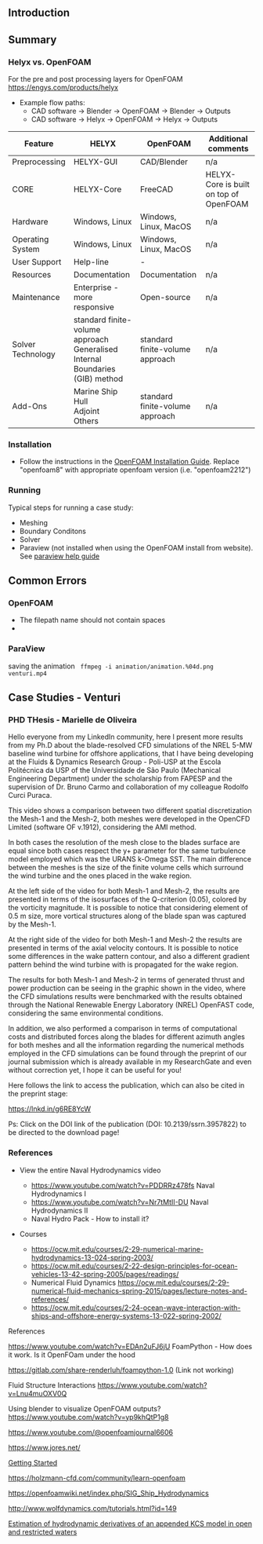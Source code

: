 ## Introduction

## Summary

### Helyx vs. OpenFOAM

For the pre and post processing layers for OpenFOAM
<https://engys.com/products/helyx>

- Example flow paths:
  - CAD software -> Blender -> OpenFOAM -> Blender -> Outputs
  - CAD software -> Helyx -> OpenFOAM -> Helyx -> Outputs

| Feature | HELYX |  OpenFOAM |  Additional comments |
|---|---|---|---|
| Preprocessing | HELYX-GUI | CAD/Blender | n/a |
| CORE | HELYX-Core | FreeCAD | HELYX-Core is built on top of OpenFOAM |
| Hardware | Windows, Linux | Windows, Linux, MacOS | n/a |
| Operating System | Windows, Linux | Windows, Linux, MacOS | n/a |
| User Support | Help-line | - |  |
| Resources | Documentation | Documentation | n/a |
| Maintenance | Enterprise - more responsive | Open-source | n/a |
| Solver Technology | standard finite-volume approach <br> Generalised Internal Boundaries (GIB) method| standard finite-volume approach | n/a |
| Add-Ons | Marine Ship Hull <br> Adjoint <br> Others | standard finite-volume approach | n/a |

### Installation

- Follow the instructions in the [OpenFOAM Installation Guide](https://github.com/vamseeachanta/energy/blob/61c3bb3bf50beeaac8f6cc2d4c9e143f91ff3083/eng/openfoam/InstallationOpenFoam-2.pdf). Replace "openfoam8" with appropriate openfoam version (i.e. "openfoam2212")

### Running

Typical steps for running a case study:

- Meshing
- Boundary Conditons
- Solver
- Paraview (not installed when using the OpenFOAM install from website). See [paraview help guide](https://github.com/vamseeachanta/energy/blob/master/eng/paraview.md)

## Common Errors

### OpenFOAM

- The filepath name should not contain spaces
-

### ParaView

saving the animation
<code>
ffmpeg -i animation/animation.%04d.png venturi.mp4
</code>

## Case Studies - Venturi

### PHD THesis - Marielle de Oliveira

Hello everyone from my LinkedIn community, here I present more results from my Ph.D about the blade-resolved CFD simulations of the NREL 5-MW baseline wind turbine for offshore applications, that I have being developing at the Fluids & Dynamics Research Group - Poli-USP at the Escola Politécnica da USP of the Universidade de São Paulo (Mechanical Engineering Department) under the scholarship from FAPESP and the supervision of Dr. Bruno Carmo and collaboration of my colleague Rodolfo Curci Puraca.

This video shows a comparison between two different spatial discretization the Mesh-1 and the Mesh-2, both meshes were developed in the OpenCFD Limited (software OF v.1912), considering the AMI method.

In both cases the resolution of the mesh close to the blades surface are equal since both cases respect the y+ parameter for the same turbulence model employed which was the URANS k-Omega SST. The main difference between the meshes is the size of the finite volume cells which surround the wind turbine and the ones placed in the wake region.

At the left side of the video for both Mesh-1 and Mesh-2, the results are presented in terms of the isosurfaces of the Q-criterion (0.05), colored by the vorticity magnitude. It is possible to notice that considering element of 0.5 m size, more vortical structures along of the blade span was captured by the Mesh-1.

At the right side of the video for both Mesh-1 and Mesh-2 the results are presented in terms of the axial velocity contours. It is possible to notice some differences in the wake pattern contour, and also a different gradient pattern behind the wind turbine with is propagated for the wake region.

The results for both Mesh-1 and Mesh-2 in terms of generated thrust and power production can be seeing in the graphic shown in the video, where the CFD simulations results were benchmarked with the results obtained through the National Renewable Energy Laboratory (NREL) OpenFAST code, considering the same environmental conditions.

In addition, we also performed a comparison in terms of computational costs and distributed forces along the blades for different azimuth angles for both meshes and all the information regarding the numerical methods employed in the CFD simulations can be found through the preprint of our journal submission which is already available in my ResearchGate and even without correction yet, I hope it can be useful for you!

Here follows the link to access the publication, which can also be cited in the preprint stage:

<https://lnkd.in/g6RE8YcW>

Ps: Click on the DOI link of the publication (DOI: 10.2139/ssrn.3957822) to be directed to the download page!

### References

- View the entire Naval Hydrodynamics video
  - <https://www.youtube.com/watch?v=PDDRRz478fs>   Naval Hydrodynamics I
  - <https://www.youtube.com/watch?v=Nr7tMtII-DU>   Naval Hydrodynamics II
  - Naval Hydro Pack - How to install it?

- Courses
  - <https://ocw.mit.edu/courses/2-29-numerical-marine-hydrodynamics-13-024-spring-2003/>
  - <https://ocw.mit.edu/courses/2-22-design-principles-for-ocean-vehicles-13-42-spring-2005/pages/readings/>
  - Numerical Fluid Dynamics <https://ocw.mit.edu/courses/2-29-numerical-fluid-mechanics-spring-2015/pages/lecture-notes-and-references/>
  - <https://ocw.mit.edu/courses/2-24-ocean-wave-interaction-with-ships-and-offshore-energy-systems-13-022-spring-2002/>

References

<https://www.youtube.com/watch?v=EDAn2uFJ6jU>
FoamPython - How does it work. Is it OpenFOam under the hood

<https://gitlab.com/share-renderluh/foampython-1.0> (Link not working)

Fluid Structure Interactions
<https://www.youtube.com/watch?v=Lnu4muOXV0Q>

Using blender to visualize OpenFOAM outputs?
<https://www.youtube.com/watch?v=yp9khQtP1g8>

<https://www.youtube.com/@openfoamjournal6606>

<https://www.jores.net/>

[Getting Started](<https://www.openfoam.com/documentation/tutorial-guide/1-introduction/1.1-getting-started#x4-30001.1>)

<https://holzmann-cfd.com/community/learn-openfoam>

<https://openfoamwiki.net/index.php/SIG_Ship_Hydrodynamics>

<http://www.wolfdynamics.com/tutorials.html?id=149>

[Estimation of hydrodynamic derivatives of an appended KCS model in open and restricted waters](https://www.sciencedirect.com/science/article/pii/S0029801822022302)

